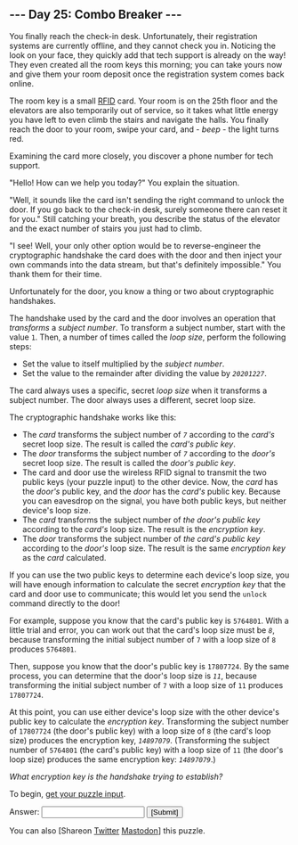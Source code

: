 <!DOCTYPE html>
<html lang="en-us">
<head>
<meta charset="utf-8"/>
<title>Day 25 - Advent of Code 2020</title>
<link rel="stylesheet" type="text/css" href=".static/style.css"/>
<link rel="stylesheet alternate" type="text/css" href=".static/highcontrast.css" title="High Contrast"/>
<link rel="shortcut icon" href="https://adventofcode.com/favicon.png"/>
<script>window.addEventListener('click', function(e,s,r){if(e.target.nodeName==='CODE'&&e.detail===3){s=window.getSelection();s.removeAllRanges();r=document.createRange();r.selectNodeContents(e.target);s.addRange(r);}});</script>
</head><!--




Oh, hello!  Funny seeing you here.

I appreciate your enthusiasm, but you aren't going to find much down here.
There certainly aren't clues to any of the puzzles.  The best surprises don't
even appear in the source until you unlock them for real.

Please be careful with automated requests; I'm not a massive company, and I can
only take so much traffic.  Please be considerate so that everyone gets to play.

If you're curious about how Advent of Code works, it's running on some custom
Perl code. Other than a few integrations (auth, analytics, social media), I
built the whole thing myself, including the design, animations, prose, and all
of the puzzles.

The puzzles are most of the work; preparing a new calendar and a new set of
puzzles each year takes all of my free time for 4-5 months. A lot of effort
went into building this thing - I hope you're enjoying playing it as much as I
enjoyed making it for you!

If you'd like to hang out, I'm @ericwastl@hachyderm.io on Mastodon and
@ericwastl on Twitter.

- Eric Wastl


















































-->
<body>
<header><div><h1 class="title-global"><a href="https://adventofcode.com/">Advent of Code</a></h1><nav><ul><li><a href="https://adventofcode.com/2020/about">[About]</a></li><li><a href="https://adventofcode.com/2020/events">[Events]</a></li><li><a href="https://teespring.com/stores/advent-of-code" target="_blank">[Shop]</a></li><li><a href="https://adventofcode.com/2020/settings">[Settings]</a></li><li><a href="https://adventofcode.com/2020/auth/logout">[Log Out]</a></li></ul></nav><div class="user">LemurDaniel <span class="star-count">35*</span></div></div><div><h1 class="title-event">&nbsp;&nbsp;&nbsp;&nbsp;&nbsp;&nbsp;&nbsp;<span class="title-event-wrap">y(</span><a href="https://adventofcode.com/2020">2020</a><span class="title-event-wrap">)</span></h1><nav><ul><li><a href="https://adventofcode.com/2020">[Calendar]</a></li><li><a href="https://adventofcode.com/2020/support">[AoC++]</a></li><li><a href="https://adventofcode.com/2020/sponsors">[Sponsors]</a></li><li><a href="https://adventofcode.com/2020/leaderboard">[Leaderboard]</a></li><li><a href="https://adventofcode.com/2020/stats">[Stats]</a></li></ul></nav></div></header>

<div id="sidebar">
<div id="sponsor"><div class="quiet">Our <a href="https://adventofcode.com/2020/sponsors">sponsors</a> help make Advent of Code possible:</div><div class="sponsor"><a href="https://github.com/" target="_blank" onclick="if(ga)ga('send','event','sponsor','sidebar',this.href);" rel="noopener">GitHub</a> - We&apos;re hiring engineers to make GitHub fast. Interested? Email fast@github.com with details of exceptional performance work you&apos;ve done in the past.</div></div>
</div><!--/sidebar-->

<main>
<article class="day-desc"><h2>--- Day 25: Combo Breaker ---</h2><p>You finally reach the check-in desk. Unfortunately, their registration systems are currently offline, and they cannot check you in. Noticing the look on your face, they quickly add that tech support is already on the way! They even created all the room keys this morning; you can take yours now and give them your room deposit once the registration system comes back online.</p>
<p>The room key is a small <a href="https://en.wikipedia.org/wiki/Radio-frequency_identification" target="_blank">RFID</a> card. Your room is on the 25th floor and the elevators are also temporarily out of service, so it takes what little energy you have left to even climb the stairs and navigate the halls. You finally reach the door to your room, swipe your card, and - <em>beep</em> - the light turns red.</p>
<p>Examining the card more closely, you discover a phone number for tech support.</p>
<p>"Hello! How can we help you today?" You explain the situation.</p>
<p>"Well, it sounds like the card isn't sending the right command to unlock the door. If you go back to the check-in desk, surely someone there can reset it for you." Still catching your breath, you describe the status of the elevator and the exact number of stairs you just had to climb.</p>
<p>"I see! Well, your only other option would be to reverse-engineer the cryptographic handshake the card does with the door and then inject your own commands into the data stream, but that's definitely impossible." You thank them for their time.</p>
<p>Unfortunately for the door, you know a thing or two about cryptographic handshakes.</p>
<p>The handshake used by the card and the door involves an operation that <em>transforms</em> a <em>subject number</em>. To transform a subject number, start with the value <code>1</code>. Then, a number of times called the <em>loop size</em>, perform the following steps:</p>
<ul>
<li>Set the value to itself multiplied by the <em>subject number</em>.</li>
<li>Set the value to the remainder after dividing the value by <em><code>20201227</code></em>.</li>
</ul>
<p>The card always uses a specific, secret <em>loop size</em> when it transforms a subject number. The door always uses a different, secret loop size.</p>
<p>The cryptographic handshake works like this:</p>
<ul>
<li>The <em>card</em> transforms the subject number of <em><code>7</code></em> according to the <em>card's</em> secret loop size. The result is called the <em>card's public key</em>.</li>
<li>The <em>door</em> transforms the subject number of <em><code>7</code></em> according to the <em>door's</em> secret loop size. The result is called the <em>door's public key</em>.</li>
<li>The card and door use the wireless RFID signal to transmit the two public keys (your puzzle input) to the other device. Now, the <em>card</em> has the <em>door's</em> public key, and the <em>door</em> has the <em>card's</em> public key. Because you can eavesdrop on the signal, you have both public keys, but neither device's loop size.</li>
<li>The <em>card</em> transforms the subject number of <em>the door's public key</em> according to the <em>card's</em> loop size. The result is the <em>encryption key</em>.</li>
<li>The <em>door</em> transforms the subject number of <em>the card's public key</em> according to the <em>door's</em> loop size. The result is the same <em>encryption key</em> as the <em>card</em> calculated.</li>
</ul>
<p>If you can use the two public keys to determine each device's loop size, you will have enough information to calculate the secret <em>encryption key</em> that the card and door use to communicate; this would let you send the <code>unlock</code> command directly to the door!</p>
<p>For example, suppose you know that the card's public key is <code>5764801</code>. With a little trial and error, you can work out that the card's loop size must be <em><code>8</code></em>, because transforming the initial subject number of <code>7</code> with a loop size of <code>8</code> produces <code>5764801</code>.</p>
<p>Then, suppose you know that the door's public key is <code>17807724</code>. By the same process, you can determine that the door's loop size is <em><code>11</code></em>, because transforming the initial subject number of <code>7</code> with a loop size of <code>11</code> produces <code>17807724</code>.</p>
<p>At this point, you can use either device's loop size with the other device's public key to calculate the <em>encryption key</em>. Transforming the subject number of <code>17807724</code> (the door's public key) with a loop size of <code>8</code> (the card's loop size) produces the encryption key, <em><code>14897079</code></em>. (Transforming the subject number of <code>5764801</code> (the card's public key) with a loop size of <code>11</code> (the door's loop size) produces the same encryption key: <em><code>14897079</code></em>.)</p>
<p><em>What encryption key is the handshake trying to establish?</em></p>
</article>
<p>To begin, <a href="https://adventofcode.com/2020/day/25/input" target="_blank">get your puzzle input</a>.</p>
<form method="post" action="25/answer"><input type="hidden" name="level" value="1"/><p>Answer: <input type="text" name="answer" autocomplete="off"/> <input type="submit" value="[Submit]"/></p></form>
<p>You can also <span class="share">[Share<span class="share-content">on
  <a href="https://twitter.com/intent/tweet?text=%22Combo+Breaker%22+%2D+Day+25+%2D+Advent+of+Code+2020&amp;url=https%3A%2F%2Fadventofcode%2Ecom%2F2020%2Fday%2F25&amp;related=ericwastl&amp;hashtags=AdventOfCode" target="_blank">Twitter</a>
  <a href="https://adventofcode.com/2020/day/javascript:void(0);" onclick="var ms; try{ms=localStorage.getItem('mastodon.server')}finally{} if(typeof ms!=='string')ms=''; ms=prompt('Mastodon Server?',ms); if(typeof ms==='string' && ms.length){this.href='https://'+ms+'/share?text=%22Combo+Breaker%22+%2D+Day+25+%2D+Advent+of+Code+2020+%23AdventOfCode+https%3A%2F%2Fadventofcode%2Ecom%2F2020%2Fday%2F25';try{localStorage.setItem('mastodon.server',ms);}finally{}}else{return false;}" target="_blank">Mastodon</a
></span>]</span> this puzzle.</p>
</main>

<!-- ga -->
<script>
(function(i,s,o,g,r,a,m){i['GoogleAnalyticsObject']=r;i[r]=i[r]||function(){
(i[r].q=i[r].q||[]).push(arguments)},i[r].l=1*new Date();a=s.createElement(o),
m=s.getElementsByTagName(o)[0];a.async=1;a.src=g;m.parentNode.insertBefore(a,m)
})(window,document,'script','//www.google-analytics.com/analytics.js','ga');
ga('create', 'UA-69522494-1', 'auto');
ga('set', 'anonymizeIp', true);
ga('send', 'pageview');
</script>
<!-- /ga -->
</body>
</html>